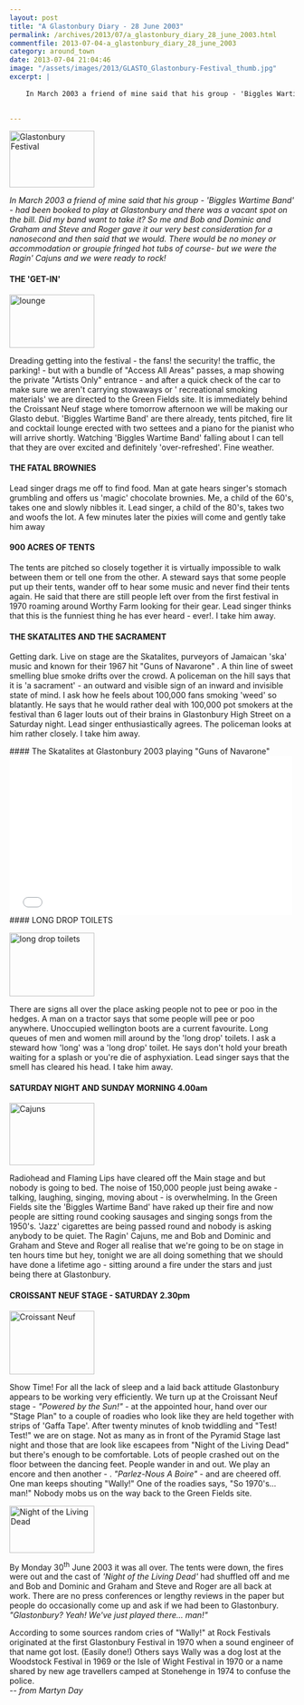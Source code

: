 ```yaml
---
layout: post
title: "A Glastonbury Diary - 28 June 2003"
permalink: /archives/2013/07/a_glastonbury_diary_28_june_2003.html
commentfile: 2013-07-04-a_glastonbury_diary_28_june_2003
category: around_town
date: 2013-07-04 21:04:46
image: "/assets/images/2013/GLASTO_Glastonbury-Festival_thumb.jpg"
excerpt: |
    
    In March 2003 a friend of mine said that his group - 'Biggles Wartime Band' - had been booked to play at Glastonbury and there was a vacant spot on the bill.  Did my band want to take it? So me and Bob and Dominic and Graham and Steve and Roger gave it our very best consideration for a nanosecond and then said that we would. There would be no money or accommodation or groupie fringed hot tubs of course- but we were the Ragin' Cajuns and we were ready to rock!
    

---
```


<a href="/assets/images/2013/GLASTO_Glastonbury-Festival.jpg" title="See larger version of - Glastonbury Festival"><img src="/assets/images/2013/GLASTO_Glastonbury-Festival_thumb.jpg" width="150" height="100" alt="Glastonbury Festival" class="photo right" /></a>

<em>In March 2003 a friend of mine said that his group - 'Biggles Wartime Band' - had been booked to play at Glastonbury and there was a vacant spot on the bill. Did my band want to take it? So me and Bob and Dominic and Graham and Steve and Roger gave it our very best consideration for a nanosecond and then said that we would. There would be no money or accommodation or groupie fringed hot tubs of course- but we were the Ragin' Cajuns and we were ready to rock!</em>

#### THE 'GET-IN'

<a href="/assets/images/2013/GLASTO_lounge.jpg" title="See larger version of - lounge"><img src="/assets/images/2013/GLASTO_lounge_thumb.jpg" width="150" height="94" alt="lounge" class="photo right" /></a>

Dreading getting into the festival - the fans! the security! the traffic, the parking! - but with a bundle of "Access All Areas" passes, a map showing the private "Artists Only" entrance - and after a quick check of the car to make sure we aren't carrying stowaways or ' recreational smoking materials' we are directed to the Green Fields site. It is immediately behind the Croissant Neuf stage where tomorrow afternoon we will be making our Glasto debut. 'Biggles Wartime Band' are there already, tents pitched, fire lit and cocktail lounge erected with two settees and a piano for the pianist who will arrive shortly. Watching 'Biggles Wartime Band' falling about I can tell that they are over excited and definitely 'over-refreshed'. Fine weather.

#### THE FATAL BROWNIES

Lead singer drags me off to find food. Man at gate hears singer's stomach grumbling and offers us 'magic' chocolate brownies. Me, a child of the 60's, takes one and slowly nibbles it. Lead singer, a child of the 80's, takes two and woofs the lot. A few minutes later the pixies will come and gently take him away

#### 900 ACRES OF TENTS

The tents are pitched so closely together it is virtually impossible to walk between them or tell one from the other. A steward says that some people put up their tents, wander off to hear some music and never find their tents again. He said that there are still people left over from the first festival in 1970 roaming around Worthy Farm looking for their gear. Lead singer thinks that this is the funniest thing he has ever heard - ever!. I take him away.

#### THE SKATALITES AND THE SACRAMENT

Getting dark. Live on stage are the Skatalites, purveyors of Jamaican 'ska' music and known for their 1967 hit "Guns of Navarone" . A thin line of sweet smelling blue smoke drifts over the crowd. A policeman on the hill says that it is 'a sacrament' - an outward and visible sign of an inward and invisible state of mind. I ask how he feels about 100,000 fans smoking 'weed' so blatantly. He says that he would rather deal with 100,000 pot smokers at the festival than 6 lager louts out of their brains in Glastonbury High Street on a Saturday night. Lead singer enthusiastically agrees. The policeman looks at him rather closely. I take him away.

<div markdown="1" class="box">
#### The Skatalites at Glastonbury 2003 playing "Guns of Navarone"

<iframe width="500" height="281" src="//www.youtube-nocookie.com/embed/xHxEijSG7fg?rel=0" frameborder="0" allowfullscreen>
</iframe>
</div>
#### LONG DROP TOILETS

<a href="/assets/images/2013/GLASTO_long_drop_toilets.jpg" title="See larger version of - long drop toilets"><img src="/assets/images/2013/GLASTO_long_drop_toilets_thumb.jpg" width="150" height="112" alt="long drop toilets" class="photo right" /></a>

There are signs all over the place asking people not to pee or poo in the hedges. A man on a tractor says that some people will pee or poo anywhere. Unoccupied wellington boots are a current favourite. Long queues of men and women mill around by the 'long drop' toilets. I ask a steward how 'long' was a 'long drop' toilet. He says don't hold your breath waiting for a splash or you're die of asphyxiation. Lead singer says that the smell has cleared his head. I take him away.

#### SATURDAY NIGHT AND SUNDAY MORNING 4.00am

<a href="/assets/images/2013/GLASTO_Cajuns.jpg" title="See larger version of - Cajuns"><img src="/assets/images/2013/GLASTO_Cajuns_thumb.jpg" width="150" height="110" alt="Cajuns" class="photo right" /></a>

Radiohead and Flaming Lips have cleared off the Main stage and but nobody is going to bed. The noise of 150,000 people just being awake - talking, laughing, singing, moving about - is overwhelming. In the Green Fields site the 'Biggles Wartime Band' have raked up their fire and now people are sitting round cooking sausages and singing songs from the 1950's. 'Jazz' cigarettes are being passed round and nobody is asking anybody to be quiet. The Ragin' Cajuns, me and Bob and Dominic and Graham and Steve and Roger all realise that we're going to be on stage in ten hours time but hey, tonight we are all doing something that we should have done a lifetime ago - sitting around a fire under the stars and just being there at Glastonbury.

#### CROISSANT NEUF STAGE - SATURDAY 2.30pm

<a href="/assets/images/2013/GLASTO_Croissant_Neuf.jpg" title="See larger version of - Croissant Neuf"><img src="/assets/images/2013/GLASTO_Croissant_Neuf_thumb.jpg" width="150" height="112" alt="Croissant Neuf" class="photo right" /></a>

Show Time! For all the lack of sleep and a laid back attitude Glastonbury appears to be working very efficiently. We turn up at the Croissant Neuf stage - *"Powered by the Sun!"* - at the appointed hour, hand over our "Stage Plan" to a couple of roadies who look like they are held together with strips of 'Gaffa Tape'. After twenty minutes of knob twiddling and "Test! Test!" we are on stage. Not as many as in front of the Pyramid Stage last night and those that are look like escapees from "Night of the Living Dead" but there's enough to be comfortable. Lots of people crashed out on the floor between the dancing feet. People wander in and out. We play an encore and then another - . *"Parlez-Nous A Boire"* - and are cheered off. One man keeps shouting "Wally!" One of the roadies says, "So 1970's... man!" Nobody mobs us on the way back to the Green Fields site.

<a href="/assets/images/2013/GLASTO_Night_of_the_Living_Dead.jpg" title="See larger version of - Night of the Living Dead"><img src="/assets/images/2013/GLASTO_Night_of_the_Living_Dead_thumb.jpg" width="150" height="83" alt="Night of the Living Dead" class="photo right" /></a>

By Monday 30<sup>th</sup> June 2003 it was all over. The tents were down, the fires were out and the cast of *'Night of the Living Dead'* had shuffled off and me and Bob and Dominic and Graham and Steve and Roger are all back at work. There are no press conferences or lengthy reviews in the paper but people do occasionally come up and ask if we had been to Glastonbury. *"Glastonbury? Yeah! We've just played there... man!"*

<div markdown="1" class="box">
According to some sources random cries of "Wally!" at Rock Festivals originated at the first Glastonbury Festival in 1970 when a sound engineer of that name got lost. (Easily done!) Others says Wally was a dog lost at the Woodstock Festival in 1969 or the Isle of Wight Festival in 1970 or a name shared by new age travellers camped at Stonehenge in 1974 to confuse the police.

</div>
<cite>-- from Martyn Day</cite>
